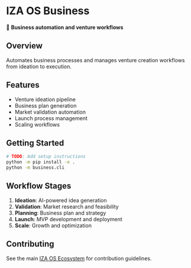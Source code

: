 # IZA OS Business

🏢 **Business automation and venture workflows**

## Overview
Automates business processes and manages venture creation workflows from ideation to execution.

## Features
- Venture ideation pipeline
- Business plan generation
- Market validation automation
- Launch process management
- Scaling workflows

## Getting Started
```bash
# TODO: Add setup instructions
python -m pip install -e .
python -m business.cli
```

## Workflow Stages
1. **Ideation**: AI-powered idea generation
2. **Validation**: Market research and feasibility
3. **Planning**: Business plan and strategy
4. **Launch**: MVP development and deployment
5. **Scale**: Growth and optimization

## Contributing
See the main [IZA OS Ecosystem](../iza-os-ecosystem) for contribution guidelines.

